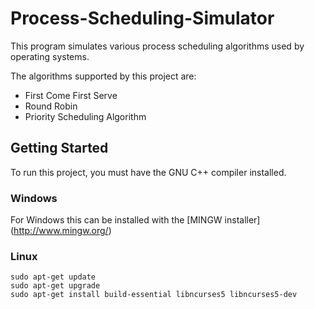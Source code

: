 # Process-Scheduling-Simulator
This program simulates various process scheduling algorithms used by operating systems.

The algorithms supported by this project are:
* First Come First Serve
* Round Robin
* Priority Scheduling Algorithm

## Getting Started

To run this project, you must have the GNU C++ compiler installed. 

### Windows
For Windows this can be installed with the [MINGW installer] (http://www.mingw.org/)

### Linux
```
sudo apt-get update
sudo apt-get upgrade
sudo apt-get install build-essential libncurses5 libncurses5-dev
```



